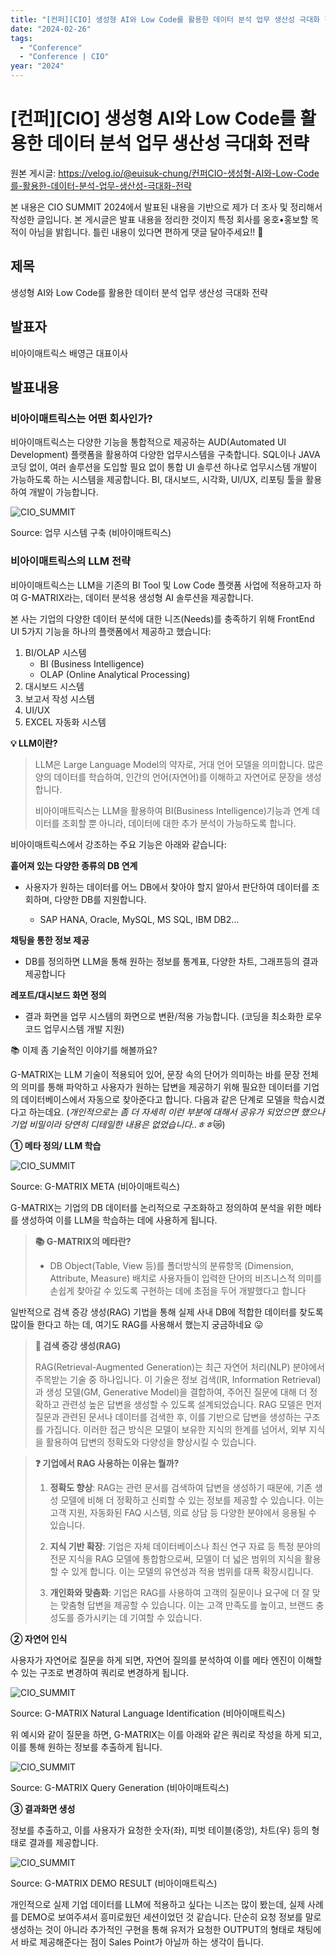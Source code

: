```yaml
---
title: "[컨퍼][CIO] 생성형 AI와 Low Code를 활용한 데이터 분석 업무 생산성 극대화 전략"
date: "2024-02-26"
tags:
  - "Conference"
  - "Conference | CIO"
year: "2024"
---
```


# [컨퍼][CIO] 생성형 AI와 Low Code를 활용한 데이터 분석 업무 생산성 극대화 전략

원본 게시글: https://velog.io/@euisuk-chung/컨퍼CIO-생성형-AI와-Low-Code를-활용한-데이터-분석-업무-생산성-극대화-전략



본 내용은 CIO SUMMIT 2024에서 발표된 내용을 기반으로 제가 더 조사 및 정리해서 작성한 글입니다. 본 게시글은 발표 내용을 정리한 것이지 특정 회사를 옹호•홍보할 목적이 아님을 밝힙니다. 틀린 내용이 있다면 편하게 댓글 달아주세요!! 🤗

제목
--

생성형 AI와 Low Code를 활용한 데이터 분석 업무 생산성 극대화 전략

발표자
---

비아이매트릭스 배영근 대표이사

발표내용
----

### 비아이매트릭스는 어떤 회사인가?

비아이매트릭스는 다양한 기능을 통합적으로 제공하는 AUD(Automated UI Development) 플랫폼을 활용하여 다양한 업무시스템을 구축합니다. SQL이나 JAVA 코딩 없이, 여러 솔루션을 도입할 필요 없이 통합 UI 솔루션 하나로 업무시스템 개발이 가능하도록 하는 시스템을 제공합니다. BI, 대시보드, 시각화, UI/UX, 리포팅 툴을 활용하여 개발이 가능합니다.

![CIO_SUMMIT](https://velog.velcdn.com/images/euisuk-chung/post/1fb217e2-82b3-4842-9b12-941da51ac754/image.png
)

Source: 업무 시스템 구축 (비아이매트릭스)

### 비아이매트릭스의 LLM 전략

비아이매트릭스는 LLM을 기존의 BI Tool 및 Low Code 플랫폼 사업에 적용하고자 하여 G-MATRIX라는, 데이터 분석용 생성형 AI 솔루션을 제공합니다.

본 사는 기업의 다양한 데이터 분석에 대한 니즈(Needs)를 충족하기 위해 FrontEnd UI 5가지 기능을 하나의 플랫폼에서 제공하고 했습니다:

1. BI/OLAP 시스템
   * BI (Business Intelligence)
   * OLAP (Online Analytical Processing)
2. 대시보드 시스템
3. 보고서 작성 시스템
4. UI/UX
5. EXCEL 자동화 시스템

**💡 LLM이란?**

> LLM은 Large Language Model의 약자로, 거대 언어 모델을 의미합니다. 많은 양의 데이터를 학습하여, 인간의 언어(자연어)를 이해하고 자연어로 문장을 생성합니다.  
> 
> 비아이매트릭스는 LLM을 활용하여 BI(Business Intelligence)기능과 연계 데이터를 조회할 뿐 아니라, 데이터에 대한 추가 분석이 가능하도록 합니다.

비아이매트릭스에서 강조하는 주요 기능은 아래와 같습니다:

**흩어져 있는 다양한 종류의 DB 연계**

* 사용자가 원하는 데이터를 어느 DB에서 찾아야 할지 알아서 판단하여 데이터를 조회하며, 다양한 DB를 지원합니다.  
  
  - SAP HANA, Oracle, MySQL, MS SQL, IBM DB2…

**채팅을 통한 정보 제공**

* DB를 정의하면 LLM을 통해 원하는 정보를 통계표, 다양한 차트, 그래프등의 결과 제공합니다

**레포트/대시보드 화면 정의**

* 결과 화면을 업무 시스템의 화면으로 변환/적용 가능합니다. (코딩을 최소화한 로우코드 업무시스템 개발 지원)

📚 이제 좀 기술적인 이야기를 해볼까요?

G-MATRIX는 LLM 기술이 적용되어 있어, 문장 속의 단어가 의미하는 바를 문장 전체의 의미를 통해 파악하고 사용자가 원하는 답변을 제공하기 위해 필요한 데이터를 기업의 데이터베이스에서 자동으로 찾아준다고 합니다. 다음과 같은 단계로 모델을 학습시켰다고 하는데요. (*개인적으로는 좀 더 자세히 이런 부분에 대해서 공유가 되었으면 했으나 기업 비밀이라 당연히 디테일한 내용은 없었습니다..ㅎㅎ*😿)

**① 메타 정의/ LLM 학습**

![CIO_SUMMIT](https://velog.velcdn.com/images/euisuk-chung/post/b1013503-f73c-4669-b015-b15833e44026/image.png
)

Source: G-MATRIX META (비아이매트릭스)

G-MATRIX는 기업의 DB 데이터를 논리적으로 구조화하고 정의하여 분석을 위한 메타를 생성하여 이를 LLM을 학습하는 데에 사용하게 됩니다.

> **📚 G-MATRIX의 메타란?** 
> 
> * DB Object(Table, View 등)를 폴더방식의 분류항목 (Dimension, Attribute, Measure) 배치로 사용자들이 입력한 단어의 비즈니스적 의미를 손쉽게 찾아갈 수 있도록 구현하는 데에 초점을 두어 개발했다고 합니다

일반적으로 검색 증강 생성(RAG) 기법을 통해 실제 사내 DB에 적합한 데이터를 찾도록 많이들 한다고 하는 데, 여기도 RAG를 사용해서 했는지 궁금하네요 😛

> **🔎 검색 증강 생성(RAG)**  
> 
> RAG(Retrieval-Augmented Generation)는 최근 자연어 처리(NLP) 분야에서 주목받는 기술 중 하나입니다. 이 기술은 정보 검색(IR, Information Retrieval)과 생성 모델(GM, Generative Model)을 결합하여, 주어진 질문에 대해 더 정확하고 관련성 높은 답변을 생성할 수 있도록 설계되었습니다. RAG 모델은 먼저 질문과 관련된 문서나 데이터를 검색한 후, 이를 기반으로 답변을 생성하는 구조를 가집니다. 이러한 접근 방식은 모델이 보유한 지식의 한계를 넘어서, 외부 지식을 활용하여 답변의 정확도와 다양성을 향상시킬 수 있습니다.

> **❓ 기업에서 RAG 사용하는 이유는 뭘까?**  
> 
> 1. **정확도 향상**: RAG는 관련 문서를 검색하여 답변을 생성하기 때문에, 기존 생성 모델에 비해 더 정확하고 신뢰할 수 있는 정보를 제공할 수 있습니다. 이는 고객 지원, 자동화된 FAQ 시스템, 의료 상담 등 다양한 분야에서 응용될 수 있습니다.  
> 
> 2. **지식 기반 확장**: 기업은 자체 데이터베이스나 최신 연구 자료 등 특정 분야의 전문 지식을 RAG 모델에 통합함으로써, 모델이 더 넓은 범위의 지식을 활용할 수 있게 합니다. 이는 모델의 유연성과 적용 범위를 대폭 확장시킵니다.  
> 
> 3. **개인화와 맞춤화**: 기업은 RAG를 사용하여 고객의 질문이나 요구에 더 잘 맞는 맞춤형 답변을 제공할 수 있습니다. 이는 고객 만족도를 높이고, 브랜드 충성도를 증가시키는 데 기여할 수 있습니다.

**② 자연어 인식**  

사용자가 자연어로 질문을 하게 되면, 자연어 질의를 분석하여 이를 메타 엔진이 이해할 수 있는 구조로 변경하여 쿼리로 변경하게 됩니다.

![CIO_SUMMIT](https://velog.velcdn.com/images/euisuk-chung/post/7b4c41a8-1a9d-4071-86e0-9c604916f419/image.png)

Source: G-MATRIX Natural Language Identification (비아이매트릭스)

위 예시와 같이 질문을 하면, G-MATRIX는 이를 아래와 같은 쿼리로 작성을 하게 되고, 이를 통해 원하는 정보를 추출하게 됩니다.

![CIO_SUMMIT](https://velog.velcdn.com/images/euisuk-chung/post/d2da3a46-5c07-4b51-a3a5-bfaecc7f4233/image.png)

Source: G-MATRIX Query Generation (비아이매트릭스)

**③ 결과화면 생성**  

정보를 추출하고, 이를 사용자가 요청한 숫자(좌), 피벗 테이블(중앙), 차트(우) 등의 형태로 결과를 제공합니다.

![CIO_SUMMIT](https://velog.velcdn.com/images/euisuk-chung/post/444a5b1e-18ee-425a-b00b-800cce44a0f4/image.png
)

Source: G-MATRIX DEMO RESULT (비아이매트릭스)

개인적으로 실제 기업 데이터를 LLM에 적용하고 싶다는 니즈는 많이 봤는데, 실제 사례를 DEMO로 보여주셔서 흥미로웠던 세션이었던 것 같습니다. 단순히 요청 정보를 말로 생성하는 것이 아니라 추가적인 구현을 통해 유저가 요청한 OUTPUT의 형태로 채팅에서 바로 제공해준다는 점이 Sales Point가 아닐까 하는 생각이 듭니다.

